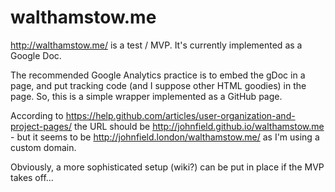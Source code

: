 # walthamstow.me

http://walthamstow.me/ is a test / MVP. It's currently implemented as a Google Doc.

The recommended Google Analytics practice is to embed the gDoc in a page, and put tracking code (and I suppose other HTML goodies) in the page.
So, this is a simple wrapper implemented as a GitHub page.

According to https://help.github.com/articles/user-organization-and-project-pages/ the URL should be http://johnfield.github.io/walthamstow.me - but it seems to be http://johnfield.london/walthamstow.me/ as I'm using a custom domain.  

Obviously, a more sophisticated setup (wiki?) can be put in place if the MVP takes off...   
